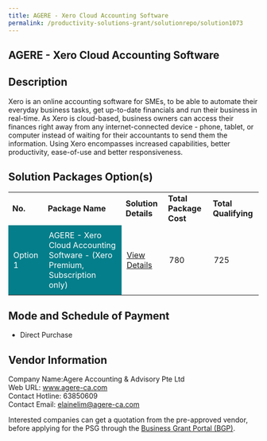 ```yaml
---
title: AGERE - Xero Cloud Accounting Software 
permalink: /productivity-solutions-grant/solutionrepo/solution1073
---
```


## AGERE - Xero Cloud Accounting Software

## Description

Xero is an online accounting software for SMEs, to be able to automate their everyday business tasks, get up-to-date financials and run their business in real-time. As Xero is cloud-based, business owners can access their finances right away from any internet-connected device - phone, tablet, or computer instead of waiting for their accountants to send them the information. Using Xero encompasses increased capabilities, better productivity, ease-of-use and better responsiveness.

## Solution Packages Option(s)

<table>
<tr>
<td><b>No.</b></td>
<td><b>Package Name</b></td>
<td><b>Solution Details</b></td>
<td><b>Total Package Cost</b></td>
<td><b>Total Qualifying</b></td>
</tr>
<tr>
<td style='padding: 10px; background-color: #037E8A; color: #FFFFFF;'>Option 1</td>
<td style='padding: 10px; background-color: #037E8A; color: #FFFFFF;'>AGERE - Xero Cloud Accounting Software  - (Xero Premium, Subscription only)</td>
<td style='padding: 10px;'><a href='https://www.gobusiness.gov.sg/images/psg/Desensitised_Agere_Annex_3_CR_wef_21_October_2021_Part_1.pdf' target='_blank'>View Details</a></td>
<td style='padding: 10px;'>780</td>
<td style='padding: 10px;'>725</td>
</tr>
</table>

## Mode and Schedule of Payment

 - Direct Purchase

## Vendor Information

 Company Name:Agere Accounting & Advisory Pte Ltd <br>Web URL: www.agere-ca.com <br>Contact Hotline: 63850609 <br>Contact Email: elainelim@agere-ca.com <br>

Interested companies can get a quotation from the pre-approved vendor, before applying for the PSG through the <a href='https://www.businessgrants.gov.sg/' target='_blank' rel='noopener'>Business Grant Portal (BGP)</a>.

<script src="/jquery/resize-tables.js"></script>
